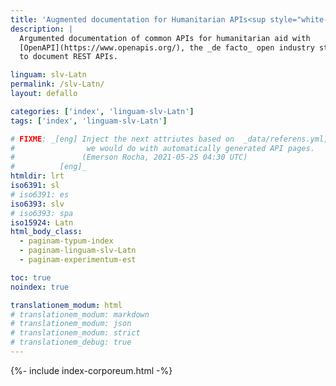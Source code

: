 ```yaml
---
title: 'Augmented documentation for Humanitarian APIs<sup style="white-space: nowrap;">(👩‍🔬<em>alpha</em>👨‍🔬)</sup>'
description: |
  Argumented documentation of common APIs for humanitarian aid with
  [OpenAPI](https://www.openapis.org/), the _de facto_ open industry standard
  to document REST APIs.

linguam: slv-Latn
permalink: /slv-Latn/
layout: defallo

categories: ['index', 'linguam-slv-Latn']
tags: ['index', 'linguam-slv-Latn']

# FIXME: _[eng] Inject the next attriutes based on  _data/referens.yml, like
#                we would do with automatically generated API pages.
#               (Emerson Rocha, 2021-05-25 04:30 UTC)
#          [eng]_
htmldir: lrt
iso6391: sl
# iso6391: es
iso6393: slv
# iso6393: spa
iso15924: Latn
html_body_class:
  - paginam-typum-index
  - paginam-linguam-slv-Latn
  - paginam-experimentum-est

toc: true
noindex: true

translationem_modum: html
# translationem_modum: markdown
# translationem_modum: json
# translationem_modum: strict
# translationem_debug: true
---
```


{%- include index-corporeum.html -%}
